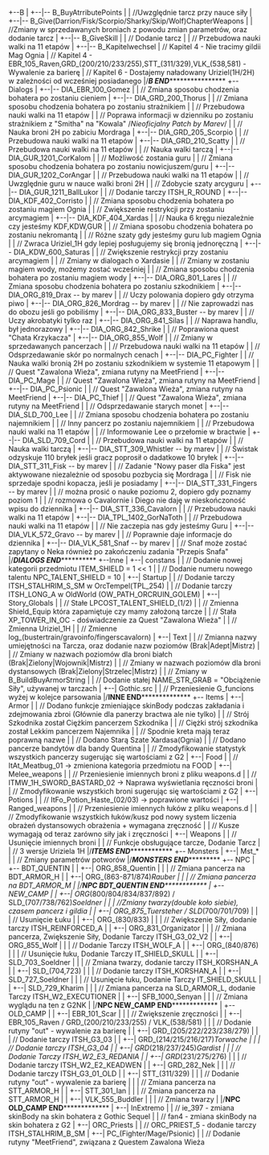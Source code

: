 +--B
|	+--|-- B_BuyAtrributePoints
|	|	//Uwzględnie tarcz przy nauce siły
|	+--|-- B_Give(Darrion/Fisk/Scorpio/Sharky/Skip/Wolf)ChapterWeapons
|	|	//Zmiany w sprzedawanych broniach z powodu zmian parametrów, oraz dodanie tarcz
|	+--|-- B_GiveSkill
|	|	// Dodanie tarcz
|	|	// Przebudowa nauki walki na 11 etapów
|	+--|-- B_Kapitelwechsel
|		// Kapitel 4 - Nie tracimy gildii Mag Ognia
|		// Kapitel 4 - EBR_105_Raven,GRD_(200/210/233/255),STT_(311/329),VLK_(538,581) - Wywalenie za barierę
|		// Kapitel 6 - Dostajemy naładowany Uriziel(1H/2H) w zależności od wcześniej posiadanego
|/*******************************************B END***********************************************************
+--Dialogs
|	+--|-- DIA_EBR_100_Gomez
|	|	// Zmiana sposobu chodzenia bohatera po zostaniu cieniem
|	+--|-- DIA_GRD_200_Thorus
|	|	// Zmiana sposobu chodzenia bohatera po zostaniu strażnikiem
|	|	// Przebudowa nauki walki na 11 etapów
|	|	// Poprawa informacji w dzienniku po zostaniu strażnikiem z "Smitha" na "Kowala" /*Nieoficjalny Patch by Marev*/
|	|	// Nauka broni 2H po zabiciu Mordraga
|	+--|-- DIA_GRD_205_Scorpio
|	|	// Przebudowa nauki walki na 11 etapów
|	+--|-- DIA_GRD_210_Scatty
|	|	// Przebudowa nauki walki na 11 etapów
|	|	// Nauka walki tarczą
|	+--|-- DIA_GUR_1201_CorKalom
|	|	// Możliwość zostania guru
|	|	// Zmiana sposobu chodzenia bohatera po zostaniu nowicjuszem/guru
|	+--|-- DIA_GUR_1202_CorAngar
|	|	// Przebudowa nauki walki na 11 etapów
|	|	// Uwzględnie guru w nauce walki broni 2H
|	|	// Zdobycie szaty arcyguru 
|	+--|-- DIA_GUR_1211_BallLukor
|	|	// Dodanie tarczy ITSH_R_ROUND
|	+--|-- DIA_KDF_402_Corristo
|	|	// Zmiana sposobu chodzenia bohatera po zostaniu magiem Ognia
|	|	// Zwiększenie restrykcji przy zostaniu arcymagiem
|	+--|-- DIA_KDF_404_Xardas
|	|	// Nauka 6 kręgu niezależnie czy jesteśmy KDF,KDW,GUR
|	|	// Zmiana sposobu chodzenia bohatera po zostaniu nekromantą
|	|	// Różne szaty gdy jesteśmy guru lub magiem Ognia
|	|	// Zwraca Uriziel_1H gdy lepiej posługujemy się bronią jednoręczną
|	+--|-- DIA_KDW_600_Saturas
|	|	// Zwiększenie restrykcji przy zostaniu arcymagiem
|	|	// Zmiany w dialogach o Xardasie
|	|	// Zmiany w zostaniu magiem wody, możemy zostać wcześniej
|	|	// Zmiana sposobu chodzenia bohatera po zostaniu magiem wody
|	+--|-- DIA_ORG_801_Lares
|	|	// Zmiana sposobu chodzenia bohatera po zostaniu szkodnikiem
|	+--|-- DIA_ORG_819_Drax -- by marev
|	|	// Uczy polowania dopiero gdy otrzyma piwo
|	+--|-- DIA_ORG_826_Mordrag -- by marev
|	|	// Nie zaprowadzi nas do obozu jeśli go pobiliśmy
|	+--|-- DIA_ORG_833_Buster -- by marev
|	|	// Uczy akrobatyki tylko raz
|	+--|-- DIA_ORG_841_Silas
|	|	// Naprawa handlu, był jednorazowy
|	+--|-- DIA_ORG_842_Shrike
|	|	// Poprawiona quest "Chata Krzykacza"
|	+--|-- DIA_ORG_855_Wolf
|	|	// Zmiany w sprzedawanych pancerzach
|	|	// Przebudowa nauki walki na 11 etapów
|	|	// Odsprzedawanie skór po normalnych cenach
|	+--|-- DIA_PC_Fighter
|	|	// Nauka walki bronią 2H po zostaniu szkodnikiem w systemie 11 etapowym
|	|	// Quest "Zawalona Wieża", zmiana rutyny na MeetFriend
|	+--|-- DIA_PC_Mage
|	|	// Quest "Zawalona Wieża", zmiana rutyny na MeetFriend
|	+--|-- DIA_PC_Psionic
|	|	// Quest "Zawalona Wieża", zmiana rutyny na MeetFriend
|	+--|-- DIA_PC_Thief
|	|	// Quest "Zawalona Wieża", zmiana rutyny na MeetFriend
|	|	// Odsprzedawanie starych monet
|	+--|-- DIA_SLD_700_Lee
|	|	// Zmiana sposobu chodzenia bohatera po zostaniu najemnikiem
|	|	// Inny pancerz po zostaniu najemnikiem
|	|	// Przebudowa nauki walki na 11 etapów
|	|	// Informowanie Lee o przełomie w bractwie
|	+--|-- DIA_SLD_709_Cord
|	|	// Przebudowa nauki walki na 11 etapów
|	|	// Nauka walki tarczą
|	+--|-- DIA_STT_309_Whistler -- by marev
|	|	// Świstak odzyskuje 110 bryłek jeśli gracz poprosił o dadatkowe 10 bryłek
|	+--|-- DIA_STT_311_Fisk -- by marev
|	|	// Zadanie "Nowy paser dla Fiska" jest aktywowane niezależnie od sposobu pozbycia się Mordraga
|	|	// Fisk nie sprzedaje spodni kopacza, jeśli je posiadamy
|	+--|-- DIA_STT_331_Fingers -- by marev
|	|	// można prosić o nauke poziomu 2, dopiero gdy poznamy poziom 1
|	|	// rozmowa o Cavalornie i Diego nie daję w nieskończoność wpisu do dziennika
|	+--|-- DIA_STT_336_Cavalorn
|	|	// Przebudowa nauki walki na 11 etapów
|	+--|-- DIA_TPL_1402_GorNaToth
|	|	// Przebudowa nauki walki na 11 etapów
|	|	// Nie zaczepia nas gdy jesteśmy Guru
|	+--|-- DIA_VLK_572_Gravo -- by marev
|	|	// Poprawnie daje informacje do dziennika
|	+--|-- DIA_VLK_581_Snaf -- by marev
|	|	// Snaf może zostać zapytany o Neka również po zakończeniu zadania "Przepis Snafa"
|/*******************************************DIALOGS END*****************************************************
+--Inne
|	+--| constans
|	|	// Dodanie nowej kategorii przedmiotu ITEM_SHIELD = 1 << 1
|	|	// Dodanie numeru nowego talentu NPC_TALENT_SHIELD = 10
|	+--| Startup
|	|	// Dodanie tarczy ITSH_STALHRIM_S_SM w OrcTempel(TPL_254)
|	|	// Dodanie tarczy ITSH_LONG_A w OldWorld (OW_PATH_ORCRUIN_GOLEM)
|	+--| Story_Globals
|	|	// Stałe LPCOST_TALENT_SHIELD_(1/2)
|	|	// Zmienna Shield_Equip która zapamiętuje czy mamy założoną tarcze
|	|	// Stała XP_TOWER_IN_OC - doświadczenie za Quest "Zawalona Wieża"
|	|	// Zmienna Uriziel_1H
|	|	// Zmienne log_(bustertrain/gravoinfo/fingerscavalorn)
|	+--| Text
|	|	// Zmianna nazwy umiejętności na Tarcza, oraz dodanie nazw poziomów (Brak|Adept|Mistrz)
|	|	// Zmiany w nazwach poziomów dla broni białch (Brak|Zielony|Wojownik|Mistrz)
|	|	// Zmiany w nazwach poziomów dla broni dystansowych (Brak|Zielony|Strzelec|Mistrz)
|	|	// Zmiany w B_BuildBuyArmorString
|	|	// Dodanie stałej NAME_STR_GRAB = "Obciążenie Siły", używanej w tarczach
|	+--| Gothic.src
|   |   // Przeniesienie G_funcions wyżej w kolejce parsowania
|/******************************************INNE END********************************************************
+-- Items
|	+--| Armor
|	|	// Dodano funkcje zmieniające skinBody podczas zakładania i zdejmowania zbroi (Głównie dla panerzy bractwa ale nie tylko)
|	|	// Strój Szkodnika został Ciężkim pancerzem Szkodnika
|	|	// Ciężki strój szkodnika został Lekkim pancerzem Najemnika
|	|	// Spodnie kreta mają teraz poprawną nazwe
|	|	// Dodano Starą Szate Xardasa(Ognia)
|	|	// Dodano pancerze bandytów dla bandy Quentina
|	|	// Zmodyfikowanie statystyk wszystkich pancerzy sugerując się wartościami z G2
|	+--| Food
|	|	 // ItAt_Meatbug_01 -> zmieniona kategoria przedmiotu na FOOD
|	+--| Melee_weapons
|	|	// Przeniesienie imiennych broni z pliku weapons.d
|	|	// ITMW_1H_SWORD_BASTARD_02 -> Naprawa wyświetlania ręczności broni
|	|	// Zmodyfikowanie wszystkich broni sugerując się wartościami z G2
|	+--| Potions
|	|	 // ItFo_Potion_Haste_(02/03) -> poprawione wartości
|	+--| Ranged_weapons
|   |   // Przeniesienie imiennych łuków z pliku weapons.d
|	|	// Zmodyfikowanie wszystkich łuków/kusz pod nowy system liczenia obrażeń dystansowych obrażenia + wymagana zręczność
|   |   // Kusze wymagają od teraz zarówno siły jak i zręczności
|	+--| Weapons
|	|	// Usunięcie imiennych broni
|	|	// Funkcje obsługujące tarcze, Dodanie Tarcz
|	|	// 3 wersje Uriziela 1H
|/*******************************************ITEMS END*******************************************************
+-- Monsters
|	+--| Mst_*
|	|	// Zmiany parametrów potworów
|/*******************************************MONSTERS END****************************************************
+-- NPC
|	+-- BDT_QUENTIN
|	|	+--| ORG_858_Quentin
|	|	|	 // Zmiana pancerza na BDT_ARMOR_H
|	|	+--| ORG_(863-871/874)_Rauber
|	|	|	 // Zmiana pancerza na BDT_ARMOR_M
|	|/********************NPC BDT_QUENTIN END********************************
|	+-- NEW_CAMP
|	|	+--| ORG_(800/804/834/837/892) / SLD_(707/738/762)_Soeldner
|	|	|	 //Zmiany twarzy(double koło siebie), czasem pancerz i gildia
|	|	+--| ORG_875_Tuersteher / SLD_(700/701/709)
|	|	|	 // Usunięcie Łuku
|	|	+--| ORG_(830/833)
|	|	|	 // Zwiększenie Siły, dodanie tarczy ITSH_REINFORCED_A
|	|	+--| ORG_831_Organizator
|	|	|	 // Zmiana pancerza, Zwiększenie Siły, Dodanie Tarczy ITSH_G3_02_V2
|	|	+--| ORG_855_Wolf
|	|	|	 // Dodanie Tarczy ITSH_WOLF_A
|	|	+--| ORG_(840/876)
|	|	|	 // Usunięcie łuku, Dodanie Tarczy IT_SHIELD_SKULL
|	|	+--| SLD_703_Soeldner
|	|	|	 // Zmiana twarzy, dodanie tarczy ITSH_KORSHAN_A
|	|	+--| SLD_(704,723)
|	|	|	 // Dodanie tarczy ITSH_KORSHAN_A
|	|	+--| SLD_727_Soeldner
|	|	|	 // Usunięcie łuku, Dodanie Tarczy IT_SHIELD_SKULL
|	|	+--| SLD_729_Kharim
|	|	|	 // Zmiana pancerza na SLD_ARMOR_L, dodanie Tarczy ITSH_W2_EXECUTIONER
|	|	+--| SFB_1000_Senyan
|	|	|	 // Zmiana wyglądu na ten z G2NK
|	|/********************NPC NEW_CAMP END*********************************
|	+-- OLD_CAMP
|   |   +--| EBR_101_Scar
|   |   |   // Zwiększenie zręczności
|	|	+--| EBR_105_Raven / GRD_(200/210/233/255) / VLK_(538/581)
|	|	|	 // Dodanie rutyny "out" - wywalenie za barierę
|	|	+--| GRD_(205/222/223/238/279)
|	|	|	 // Dodanie tarczy ITSH_G3_03
|	|	+--| GRD_(214/215/216/217)_Torwache
|	|	|	 // Dodanie tarczy ITSH_G3_04
|	|	+--| GRD_(218/237/245)_Gardist
|	|	|	 // Dodanie Tarczy ITSH_W2_E3_REDANIA
|	|	+--| GRD_(231/275/276)
|	|	|	 // Dodanie tarczy ITSH_W2_E2_KEADWEN
|	|	+--| GRD_282_Nek
|	|	|	 // Dodanie tarczy ITSH_G3_01_OLD
|	|	+--| STT_(311/329)
|	|	|	 // Dodanie rutyny "out" - wywalenie za barierę
|	|	|	 // Zmiana pancerza na STT_ARMOR_H
|	|	+--| STT_301_Ian
|	|	|	 // Zmiana pancerza na STT_ARMOR_H
|	|	+--| VLK_555_Buddler
|	|	|	 // Zmiana twarzy
|	|/********************NPC OLD_CAMP END*********************************
|	+--| InExtremo
|	|	 // ie_397 - zmiana skinBody na skin bohatera z Gothic Sequel
|	|	 // fan4 - zmiana skinBody na skin bohatera z G2
|	+--| ORC_Priests
|	|	 // ORC_PRIEST_5 - dodanie tarczy ITSH_STALHRIM_B_SM
|	+--| PC_(Fighter/Mage/Psionic)
|	|	 // Dodanie rutyny "MeetFriend", związana z Questem Zawalona Wieża 
